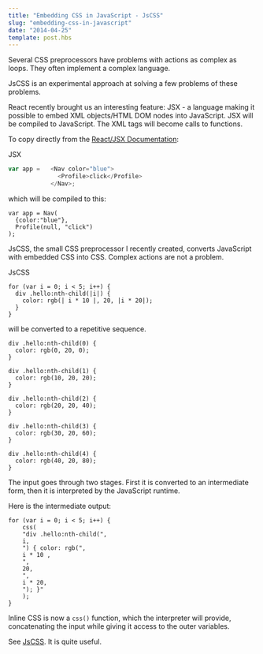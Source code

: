 ```yaml
---
title: "Embedding CSS in JavaScript - JsCSS"
slug: "embedding-css-in-javascript"
date: "2014-04-25"
template: post.hbs
---
```


Several CSS preprocessors have problems with actions as complex as loops.
They often implement a complex language.

JsCSS is an experimental approach at solving a few problems of these problems.

React recently brought us an interesting feature: JSX -
a language making it possible to embed XML objects/HTML DOM nodes into JavaScript.
JSX will be compiled to JavaScript. The XML tags will become calls to functions.

To copy directly from the [React/JSX Documentation](http://facebook.github.io/react/docs/jsx-in-depth.html):

JSX
```JavaScript
var app =   <Nav color="blue">
			  <Profile>click</Profile>
        	</Nav>;
```

which will be compiled to this:
```
var app = Nav(
  {color:"blue"},
  Profile(null, "click")
);
```

JsCSS, the small CSS preprocessor I recently created, converts JavaScript with embedded CSS into CSS.
Complex actions are not a problem.

JsCSS
```
for (var i = 0; i < 5; i++) {
  div .hello:nth-child(|i|) {
    color: rgb(| i * 10 |, 20, |i * 20|);
  }
}
```
will be converted to a repetitive sequence.
```
div .hello:nth-child(0) {
  color: rgb(0, 20, 0);
}

div .hello:nth-child(1) {
  color: rgb(10, 20, 20);
}

div .hello:nth-child(2) {
  color: rgb(20, 20, 40);
}

div .hello:nth-child(3) {
  color: rgb(30, 20, 60);
}

div .hello:nth-child(4) {
  color: rgb(40, 20, 80);
}

```

The input goes through two stages.
First it is converted to an intermediate form, then it is interpreted by the JavaScript runtime.

Here is the intermediate output:

```
for (var i = 0; i < 5; i++) {
	css(
    "div .hello:nth-child(",
    i,
    ") { color: rgb(",
    i * 10 ,
    ",
    20,
    ",
    i * 20,
    "); }"
    );
}
```

Inline CSS is now a `css()` function, which the interpreter will provide, concatenating the input while giving it access to the outer variables.

See [JsCSS](https://github.com/AlexanderSelzer/jscss). It is quite useful.
